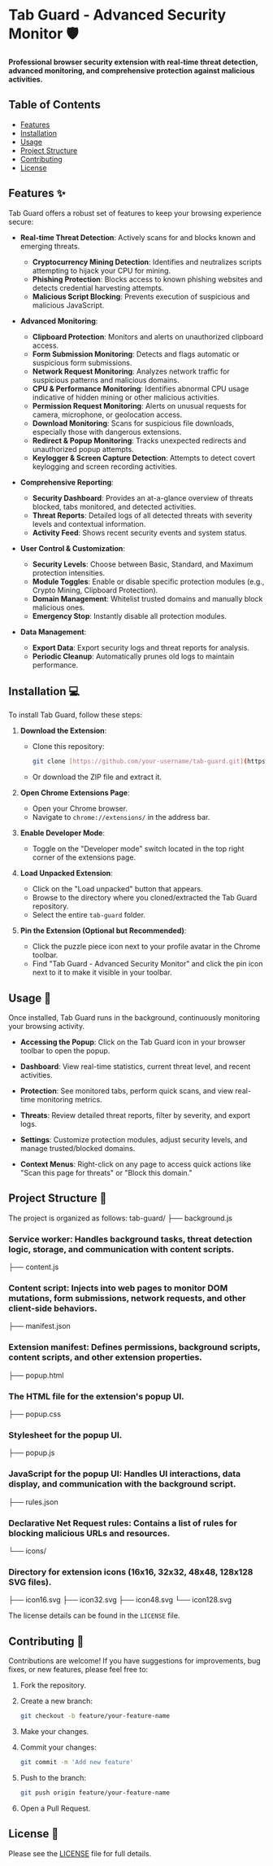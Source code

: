 # Tab Guard - Advanced Security Monitor 🛡️

**Professional browser security extension with real-time threat detection, advanced monitoring, and comprehensive protection against malicious activities.**

## Table of Contents

* [Features](#features)
* [Installation](#installation)
* [Usage](#usage)
* [Project Structure](#project-structure)
* [Contributing](#contributing)
* [License](#license)

## Features ✨

Tab Guard offers a robust set of features to keep your browsing experience secure:

* **Real-time Threat Detection**: Actively scans for and blocks known and emerging threats.
    * **Cryptocurrency Mining Detection**: Identifies and neutralizes scripts attempting to hijack your CPU for mining.
    * **Phishing Protection**: Blocks access to known phishing websites and detects credential harvesting attempts.
    * **Malicious Script Blocking**: Prevents execution of suspicious and malicious JavaScript.

* **Advanced Monitoring**:
    * **Clipboard Protection**: Monitors and alerts on unauthorized clipboard access.
    * **Form Submission Monitoring**: Detects and flags automatic or suspicious form submissions.
    * **Network Request Monitoring**: Analyzes network traffic for suspicious patterns and malicious domains.
    * **CPU & Performance Monitoring**: Identifies abnormal CPU usage indicative of hidden mining or other malicious activities.
    * **Permission Request Monitoring**: Alerts on unusual requests for camera, microphone, or geolocation access.
    * **Download Monitoring**: Scans for suspicious file downloads, especially those with dangerous extensions.
    * **Redirect & Popup Monitoring**: Tracks unexpected redirects and unauthorized popup attempts.
    * **Keylogger & Screen Capture Detection**: Attempts to detect covert keylogging and screen recording activities.

* **Comprehensive Reporting**:
    * **Security Dashboard**: Provides an at-a-glance overview of threats blocked, tabs monitored, and detected activities.
    * **Threat Reports**: Detailed logs of all detected threats with severity levels and contextual information.
    * **Activity Feed**: Shows recent security events and system status.

* **User Control & Customization**:
    * **Security Levels**: Choose between Basic, Standard, and Maximum protection intensities.
    * **Module Toggles**: Enable or disable specific protection modules (e.g., Crypto Mining, Clipboard Protection).
    * **Domain Management**: Whitelist trusted domains and manually block malicious ones.
    * **Emergency Stop**: Instantly disable all protection modules.

* **Data Management**:
    * **Export Data**: Export security logs and threat reports for analysis.
    * **Periodic Cleanup**: Automatically prunes old logs to maintain performance.

## Installation 💻

To install Tab Guard, follow these steps:

1.  **Download the Extension**:
    * Clone this repository:
        ```bash
        git clone [https://github.com/your-username/tab-guard.git](https://github.com/your-username/tab-guard.git)
        ```
    * Or download the ZIP file and extract it.

2.  **Open Chrome Extensions Page**:
    * Open your Chrome browser.
    * Navigate to `chrome://extensions/` in the address bar.

3.  **Enable Developer Mode**:
    * Toggle on the "Developer mode" switch located in the top right corner of the extensions page.

4.  **Load Unpacked Extension**:
    * Click on the "Load unpacked" button that appears.
    * Browse to the directory where you cloned/extracted the Tab Guard repository.
    * Select the entire `tab-guard` folder.

5.  **Pin the Extension (Optional but Recommended)**:
    * Click the puzzle piece icon next to your profile avatar in the Chrome toolbar.
    * Find "Tab Guard - Advanced Security Monitor" and click the pin icon next to it to make it visible in your toolbar.

## Usage 🚀

Once installed, Tab Guard runs in the background, continuously monitoring your browsing activity.

* **Accessing the Popup**: Click on the Tab Guard icon in your browser toolbar to open the popup.

* **Dashboard**: View real-time statistics, current threat level, and recent activities.

* **Protection**: See monitored tabs, perform quick scans, and view real-time monitoring metrics.

* **Threats**: Review detailed threat reports, filter by severity, and export logs.

* **Settings**: Customize protection modules, adjust security levels, and manage trusted/blocked domains.

* **Context Menus**: Right-click on any page to access quick actions like "Scan this page for threats" or "Block this domain."

## Project Structure 📁

The project is organized as follows:
tab-guard/
├── background.js     
### Service worker: Handles background tasks, threat detection logic, storage, and communication with content scripts.
├── content.js           
 ### Content script: Injects into web pages to monitor DOM mutations, form submissions, network requests, and other client-side behaviors.
├── manifest.json         
### Extension manifest: Defines permissions, background scripts, content scripts, and other extension properties.
├── popup.html            
### The HTML file for the extension's popup UI.
├── popup.css             
### Stylesheet for the popup UI.
├── popup.js              
### JavaScript for the popup UI: Handles UI interactions, data display, and communication with the background script.
├── rules.json            
### Declarative Net Request rules: Contains a list of rules for blocking malicious URLs and resources.
└── icons/                
### Directory for extension icons (16x16, 32x32, 48x48, 128x128 SVG files).
├── icon16.svg
├── icon32.svg
├── icon48.svg
└── icon128.svg

The license details can be found in the `LICENSE` file.

## Contributing 🤝

Contributions are welcome! If you have suggestions for improvements, bug fixes, or new features, please feel free to:

1.  Fork the repository.

2.  Create a new branch:
    ```bash
    git checkout -b feature/your-feature-name
    ```

3.  Make your changes.

4.  Commit your changes:
    ```bash
    git commit -m 'Add new feature'
    ```

5.  Push to the branch:
    ```bash
    git push origin feature/your-feature-name
    ```

6.  Open a Pull Request.

## License 📄

Please see the [LICENSE](LICENSE) file for full details.